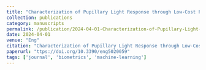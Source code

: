 ```yaml
---
title: "Characterization of Pupillary Light Response through Low-Cost Pupillometry and Machine Learning Techniques"
collection: publications
category: manuscripts
permalink: /publication/2024-04-01-Characterization-of-Pupillary-Light-Response-through-Low-Cost-Pupillometry-and-Machine-Learning-Techniques
date: 2024-04-01
venue: "Eng"
citation: "Characterization of Pupillary Light Response through Low-Cost Pupillometry and Machine Learning Techniques. *Eng*, 2024. ttps://doi.org/10.3390/eng5020059"
paperurl: "ttps://doi.org/10.3390/eng5020059"
tags: ['journal', 'biometrics', 'machine-learning']
---
```

